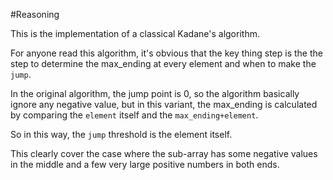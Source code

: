 #Reasoning

This is the implementation of a classical Kadane's algorithm. 

For anyone read this algorithm, it's obvious that the key thing step is the the step to determine the max_ending at every element and when to make the `jump`. 

In the original algorithm, the jump point is 0, so the algorithm basically ignore any negative value, but in this variant, the max_ending is calculated by comparing the `element` itself and the `max_ending+element`. 

So in this way, the `jump` threshold is the element itself. 

This clearly cover the case where the sub-array has some negative values in the middle and a few very large positive numbers in both ends. 